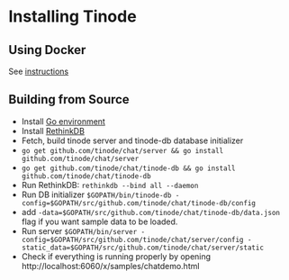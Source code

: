 # Installing Tinode

## Using Docker

See [instructions](./docker/README.md)

## Building from Source

- Install [Go environment](https://golang.org/doc/install)
- Install [RethinkDB](https://www.rethinkdb.com/docs/install/)
- Fetch, build tinode server and tinode-db database initializer
 - `go get github.com/tinode/chat/server && go install github.com/tinode/chat/server`
 - `go get github.com/tinode/chat/tinode-db && go install github.com/tinode/chat/tinode-db`
- Run RethinkDB:
  `rethinkdb --bind all --daemon`
- Run DB initializer
 `$GOPATH/bin/tinode-db -config=$GOPATH/src/github.com/tinode/chat/tinode-db/config`
 - add `-data=$GOPATH/src/github.com/tinode/chat/tinode-db/data.json` flag if you want sample data to be loaded.
- Run server `$GOPATH/bin/server -config=$GOPATH/src/github.com/tinode/chat/server/config -static_data=$GOPATH/src/github.com/tinode/chat/server/static`
- Check if everything is running properly by opening http://localhost:6060/x/samples/chatdemo.html
